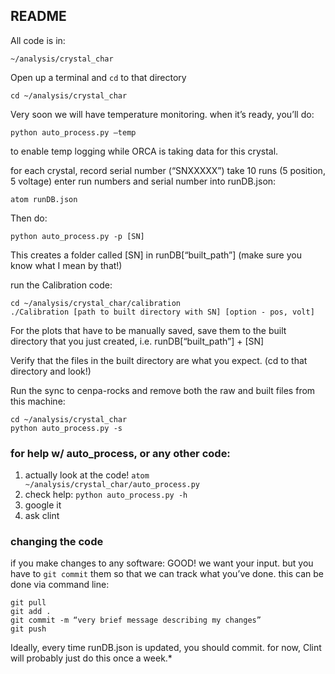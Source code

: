 ## README

All code is in:
```
~/analysis/crystal_char
```

Open up a terminal and `cd` to that directory
```
cd ~/analysis/crystal_char
```

Very soon we will have temperature monitoring.
when it’s ready, you’ll do:
```
python auto_process.py —temp
```
to enable temp logging while ORCA is taking data for this crystal.

for each crystal,
record serial number (“SNXXXXX”)
take 10 runs  (5 position, 5 voltage)
enter run numbers and serial number into runDB.json:
```
atom runDB.json
```

Then do:
```
python auto_process.py -p [SN]
```
This creates a folder called [SN] in runDB[“built_path”]
(make sure you know what I mean by that!)

run the Calibration code:
```
cd ~/analysis/crystal_char/calibration
./Calibration [path to built directory with SN] [option - pos, volt]
```
For the plots that have to be manually saved,
save them to the built directory that you just created, i.e. runDB[“built_path”] + [SN]

Verify that the files in the built directory are what you expect.
(cd to that directory and look!)

Run the sync to cenpa-rocks and remove both the raw and built files from this machine:
```
cd ~/analysis/crystal_char
python auto_process.py -s
```

### for help w/ auto_process, or any other code:
1. actually look at the code!  `atom ~/analysis/crystal_char/auto_process.py`
2. check help: `python auto_process.py -h`
3. google it
4. ask clint

### changing the code

if you make changes to any software: GOOD!  we want your input.
but you have to `git commit` them so that we can track what you’ve done.
this can be done via command line:
```
git pull
git add .
git commit -m “very brief message describing my changes”
git push
```
Ideally, every time runDB.json is updated, you should commit.
for now, Clint will probably just do this once a week.*
